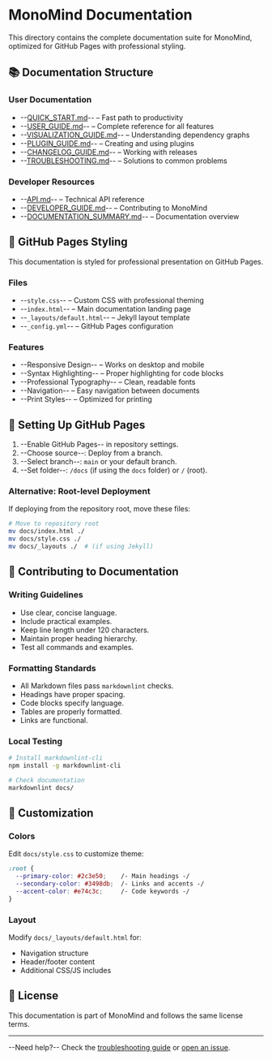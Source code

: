 # MonoMind Documentation

This directory contains the complete documentation suite for MonoMind, optimized for GitHub Pages with professional styling.

## 📚 Documentation Structure

### User Documentation
- --[QUICK_START.md](./QUICK_START.md)-- – Fast path to productivity
- --[USER_GUIDE.md](./USER_GUIDE.md)-- – Complete reference for all features
- --[VISUALIZATION_GUIDE.md](./VISUALIZATION_GUIDE.md)-- – Understanding dependency graphs
- --[PLUGIN_GUIDE.md](./PLUGIN_GUIDE.md)-- – Creating and using plugins
- --[CHANGELOG_GUIDE.md](./CHANGELOG_GUIDE.md)-- – Working with releases
- --[TROUBLESHOOTING.md](./TROUBLESHOOTING.md)-- – Solutions to common problems

### Developer Resources
- --[API.md](./API.md)-- – Technical API reference
- --[DEVELOPER_GUIDE.md](./DEVELOPER_GUIDE.md)-- – Contributing to MonoMind
- --[DOCUMENTATION_SUMMARY.md](./DOCUMENTATION_SUMMARY.md)-- – Documentation overview

## 🎨 GitHub Pages Styling

This documentation is styled for professional presentation on GitHub Pages.

### Files
- --`style.css`-- – Custom CSS with professional theming
- --`index.html`-- – Main documentation landing page
- --`_layouts/default.html`-- – Jekyll layout template
- --`_config.yml`-- – GitHub Pages configuration

### Features
- --Responsive Design-- – Works on desktop and mobile
- --Syntax Highlighting-- – Proper highlighting for code blocks
- --Professional Typography-- – Clean, readable fonts
- --Navigation-- – Easy navigation between documents
- --Print Styles-- – Optimized for printing

## 🚀 Setting Up GitHub Pages

1. --Enable GitHub Pages-- in repository settings.
2. --Choose source--: Deploy from a branch.
3. --Select branch--: `main` or your default branch.
4. --Set folder--: `/docs` (if using the `docs` folder) or `/` (root).

### Alternative: Root-level Deployment
If deploying from the repository root, move these files:
```bash
# Move to repository root
mv docs/index.html ./
mv docs/style.css ./
mv docs/_layouts ./  # (if using Jekyll)
````

## 📝 Contributing to Documentation

### Writing Guidelines

- Use clear, concise language.
- Include practical examples.
- Keep line length under 120 characters.
- Maintain proper heading hierarchy.
- Test all commands and examples.

### Formatting Standards

- All Markdown files pass `markdownlint` checks.
- Headings have proper spacing.
- Code blocks specify language.
- Tables are properly formatted.
- Links are functional.

### Local Testing

```bash
# Install markdownlint-cli
npm install -g markdownlint-cli

# Check documentation
markdownlint docs/
```

## 🔧 Customization

### Colors

Edit `docs/style.css` to customize theme:

```css
:root {
  --primary-color: #2c3e50;    /- Main headings -/
  --secondary-color: #3498db;  /- Links and accents -/
  --accent-color: #e74c3c;     /- Code keywords -/
}
```

### Layout

Modify `docs/_layouts/default.html` for:

- Navigation structure
- Header/footer content
- Additional CSS/JS includes

## 📄 License

This documentation is part of MonoMind and follows the same license terms.

---

--Need help?-- Check the [troubleshooting guide](./TROUBLESHOOTING.md) or [open an issue](https://github.com/nom-nom-hub/mono-mind/issues).
